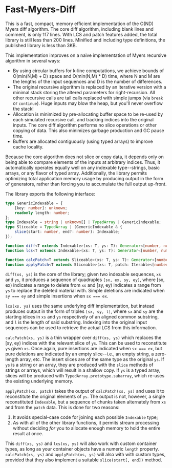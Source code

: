 Fast-Myers-Diff
================

This is a fast, compact, memory efficient implementation of the O(ND) Myers diff algorithm.
The core diff algorithm, including blank lines and comment, is only 117 lines. With LCS and patch features added, the total library is still less than 200 lines.
Minified and including type definitions, the published library is less than 3KB.

This implementation improves on a naive implementation of Myers recursive algorithm in several ways:
* By using circular buffers for k-line computations, we achieve bounds of O(min(N,M) + D) space and O(min(N,M) * D) time,
  where N and M are the lengths of the input sequences and D is the number of differences.
* The original recursive algorithm is replaced by an iterative version with a minimal stack storing the altered parameters for right-recursion.
  All other recursive calls are tail calls replaced with simple jumps (via `break` or `continue`). Huge inputs may blow the heap, but you'll never overflow the stack!
* Allocation is minimized by pre-allocating buffer space to be re-used by each simulated recursive call, and tracking indices into the original inputs. The core diff algorithm performs no slice operations or other copying of data. This also minimizes garbage production and GC pause time.
* Buffers are allocated contiguously (using typed arrays) to improve cache locality.

Because the core algorithm does not slice or copy data, it depends only on being able to compare elements of the inputs at arbitrary indices.
Thus, it automatically operates equally well on any indexable type--strings, basic arrays, or any flavor of typed array.
Additionally, the library permits optimizing total application memory usage by producing output in the form of generators, rather than forcing you to accumulate the full output up-front.

The library exports the following interface:

```ts
type GenericIndexable = {
    [key: number]: unknown;
    readonly length: number;
};
type Indexable = string | unknown[] | TypedArray | GenericIndexable;
type Sliceable = TypedArray | (GenericIndexable & {
    slice(start: number, end?: number): Indexable;
});

function diff<T extends Indexable>(xs: T, ys: T): Generator<[number, number, number, number]>;
function lcs<T extends Indexable>(xs: T, ys: T): Generator<[number, number, number]>;

function calcPatch<T extends Sliceable>(xs: T, ys: T): Generator<[number, number, T]>;
function applyPatch<T extends Sliceable>(xs: T, patch: Iterable<[number, number, T]>): Generator<T>;
```

`diff(xs, ys)` is the core of the library; given two indexable sequences, `xs` and `ys`, it produces a sequence of quadruples `[sx, ex, sy, ey]`, where [sx, ex) indicates a range to delete from `xs` and [sy, ey) indicates a range from `ys` to replace the deleted material with. Simple deletions are indicated when `sy === ey` and simple insertions when `sx === ex`.

`lcs(xs, ys)` uses the same underlying diff implementation, but instead produces output in the form of triples `[sx, sy, l]`, where `sx` and `sy` are the starting idices in `xs` and `ys` respectively of an aligned common substring, and `l` is the length of said substring. Indexing into the original input sequences can be used to retrieve the actual LCS from this information.

`calcPatch(xs, ys)` is a thin wrapper over `diff(xs, ys)` which replaces the [sy, ey) indices with the relevant slice of `ys`. This can be used to reconstitute `ys` given `xs`. Once again, pure insertions are indicated when `sx === ex`, but pure deletions are indicated by an empty slice--i.e., an empty string, a zero-length array, etc. The insert slices are of the same type as the original `ys`. If `ys` is a string or an array, they are produced with the `slice` methods of strings or arrays, which will result in a shallow copy. If `ys` is a typed array, slices will be produced with `TypedArray.prototype.subarray`, which re-uses the existing underlying memory.

`applyPatch(xs, patch)` takes the output of `calcPatch(xs, ys)` and uses it to reconstitute the original elements of `ys`. The output is not, however, a single reconstituted `Indexable`, but a sequence of chunks taken alternately from `xs` and from the `patch` data. This is done for two reasons:
1. It avoids special-case code for joining each possible `Indexable` type;
2. As with all of the other library functions, it permits stream processing without deciding *for* you to allocate enough memory to hold the entire result at once.

This `diff(xs, ys)` and `lcs(xs, ys)` will also work with custom container types, as long as your container objects have a numeric `length` property. `calcPatch(xs, ys)` and `applyPatch(xs, ys)` will also with with custom types, provided that they also implement a suitable `slice(start[, end])` method.